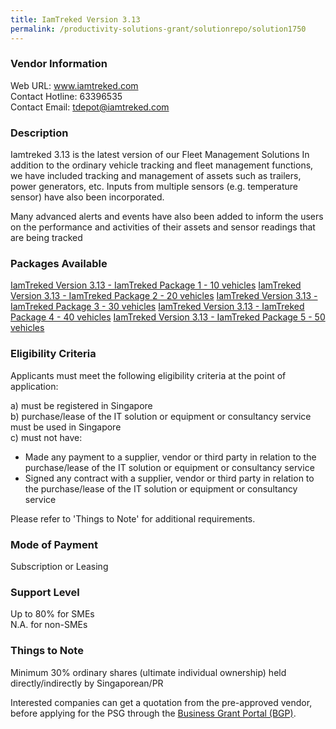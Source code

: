 ```yaml
---
title: IamTreked Version 3.13
permalink: /productivity-solutions-grant/solutionrepo/solution1750
---
```


### Vendor Information
Web URL: www.iamtreked.com <br>Contact Hotline: 63396535 <br>Contact Email: tdepot@iamtreked.com <br>

### Description

Iamtreked 3.13 is the latest version of our Fleet Management Solutions
In addition to the ordinary vehicle tracking and fleet management functions, we have included tracking and management of assets such as trailers, power generators, etc.  Inputs from multiple sensors (e.g. temperature sensor) have also been incorporated.

Many advanced alerts and events have also been added to inform the users on the performance and activities of their assets and sensor readings that are being tracked

### Packages Available

<a href='https://www.gobusiness.gov.sg/images/psg/Desensitised_Zonje_20200139_Annex_3_Part_1.pdf' target='_blank'>IamTreked Version 3.13 - IamTreked Package 1 - 10 vehicles</a>
<a href='https://www.gobusiness.gov.sg/images/psg/Desensitised_Zonje_20200139_Annex_3_Part_2.pdf' target='_blank'>IamTreked Version 3.13 - IamTreked Package 2 - 20 vehicles</a>
<a href='https://www.gobusiness.gov.sg/images/psg/Desensitised_Zonje_20200139_Annex_3_Part_3.pdf' target='_blank'>IamTreked Version 3.13 - IamTreked Package 3 - 30 vehicles</a>
<a href='https://www.gobusiness.gov.sg/images/psg/Desensitised_Zonje_20200139_Annex_3_Part_4.pdf' target='_blank'>IamTreked Version 3.13 - IamTreked Package 4 - 40 vehicles</a>
<a href='https://www.gobusiness.gov.sg/images/psg/Desensitised_Zonje_20200139_Annex_3_Part_5.pdf' target='_blank'>IamTreked Version 3.13 - IamTreked Package 5 - 50 vehicles</a>

### Eligibility Criteria

Applicants must meet the following eligibility criteria at the point of application:

a) must be registered in Singapore <br>
b) purchase/lease of the IT solution or equipment or consultancy service must be used in Singapore <br>
c) must not have:
- Made any payment to a supplier, vendor or third party in relation to the purchase/lease of the IT solution or equipment or consultancy service
- Signed any contract with a supplier, vendor or third party in relation to the purchase/lease of the IT solution or equipment or consultancy service

Please refer to 'Things to Note' for additional requirements.

### Mode of Payment
Subscription or Leasing

### Support Level
Up to 80% for SMEs <br>
N.A. for non-SMEs

### Things to Note
Minimum 30% ordinary shares (ultimate individual ownership) held directly/indirectly by Singaporean/PR

Interested companies can get a quotation from the pre-approved vendor, before applying for the PSG through the <a target='_blank' href='https://www.businessgrants.gov.sg/'>Business Grant Portal (BGP)</a>.
